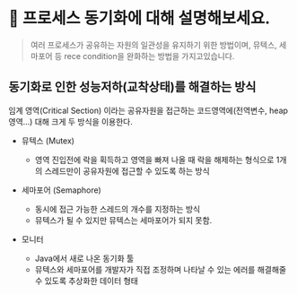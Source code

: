 # 🎯 프로세스 동기화에 대해 설명해보세요.

> 여러 프로세스가 공유하는 자원의 일관성을 유지하기 위한 방법이며, 뮤텍스, 세마포어 등 rece condition을 완화하는 방법을 가지고있습니다.

## 동기화로 인한 성능저하(교착상태)를 해결하는 방식

임계 영역(Critical Section) 이라는 공유자원을 접근하는 코드영역에(전역변수, heap 영역...) 대해 크게 두 방식을 이용한다.

- 뮤텍스 (Mutex)

  - 영역 진입전에 락을 획득하고 영역을 빠져 나올 때 락을 해제하는 형식으로 1개의 스레드만이 공유자원에 접근할 수 있도록 하는 방식

- 세마포어 (Semaphore)

  - 동시에 접근 가능한 스레드의 개수를 지정하는 방식
  - 뮤텍스가 될 수 있지만 뮤텍스는 세마포어가 되지 못함.

- 모니터
  - Java에서 새로 나온 동기화 툴
  - 뮤텍스와 세마포어를 개발자가 직접 조정하며 나타날 수 있는 에러를 해결해줄 수 있도록 추상화한 데이터 형태

